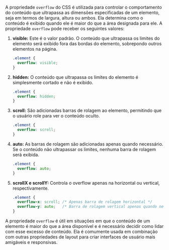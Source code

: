A propriedade `overflow` do CSS é utilizada para controlar o comportamento do conteúdo que ultrapassa as dimensões especificadas de um elemento, seja em termos de largura, altura ou ambos. Ela determina como o conteúdo é exibido quando ele é maior do que a área designada para ele. A propriedade `overflow` pode receber os seguintes valores:

1. **visible:** Este é o valor padrão. O conteúdo que ultrapassa os limites do elemento será exibido fora das bordas do elemento, sobrepondo outros elementos na página.

   ```css
   .element {
     overflow: visible;
   }
   ```

2. **hidden:** O conteúdo que ultrapassa os limites do elemento é simplesmente cortado e não é exibido.

   ```css
   .element {
     overflow: hidden;
   }
   ```

3. **scroll:** São adicionadas barras de rolagem ao elemento, permitindo que o usuário role para ver o conteúdo oculto.

   ```css
   .element {
     overflow: scroll;
   }
   ```

4. **auto:** As barras de rolagem são adicionadas apenas quando necessário. Se o conteúdo não ultrapassar os limites, nenhuma barra de rolagem será exibida.

   ```css
   .element {
     overflow: auto;
   }
   ```

5. **scrollX e scrollY:** Controla o overflow apenas na horizontal ou vertical, respectivamente.

   ```css
   .element {
     overflow-x: scroll; /* Apenas barra de rolagem horizontal */
     overflow-y: auto;   /* Barra de rolagem vertical apenas quando necessário */
   }
   ```

A propriedade `overflow` é útil em situações em que o conteúdo de um elemento é maior do que a área disponível e é necessário decidir como lidar com esse excesso de conteúdo. Ela é comumente usada em combinação com outras propriedades de layout para criar interfaces de usuário mais amigáveis e responsivas.